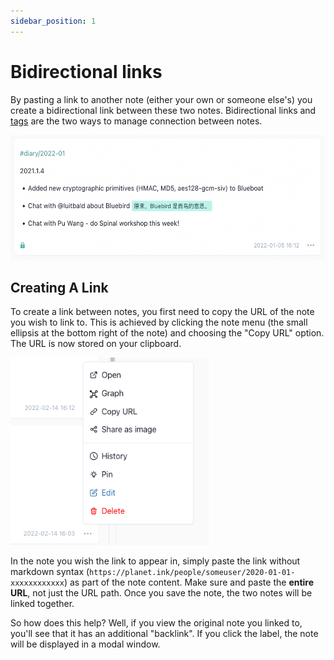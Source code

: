 ```yaml
---
sidebar_position: 1
---
```


# Bidirectional links

By pasting a link to another note (either your own or someone else's) you create a bidirectional link
between these two notes. Bidirectional links and [tags](/taking-notes/tags) are the two ways to manage connection between notes.

<img src="/img/bidirectional-link-2.png" alt="bidirectional link source note" height="200px" />

## Creating A Link

To create a link between notes, you first need to copy the URL of the note you wish to link to.  This is achieved by clicking the note menu (the small ellipsis at the bottom right of the note) and choosing the "Copy URL" option.  The URL is now stored on your clipboard.

<img src="/img/note-menu-link-copy.png" alt="note menu copy option example" height="300px" />

In the note you wish the link to appear in, simply paste the link without markdown syntax (`https://planet.ink/people/someuser/2020-01-01-xxxxxxxxxxxx`) as part of the note content.  Make sure and paste the **entire URL**, not just the URL path.  Once you save the note, the two notes will be linked together.

So how does this help? Well, if you view the original note you linked to, you'll see that it has an additional "backlink". If you click the label, the note will be displayed in a modal window.
